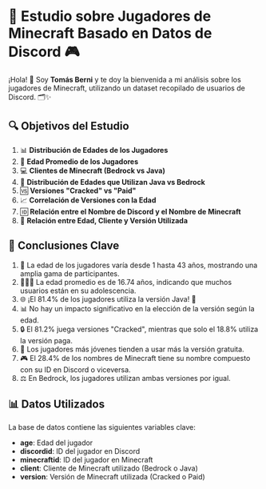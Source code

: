 # 🌟 Estudio sobre Jugadores de Minecraft Basado en Datos de Discord 🎮

¡Hola! 👋 Soy **Tomás Berni** y te doy la bienvenida a mi análisis sobre los jugadores de Minecraft, utilizando un dataset recopilado de usuarios de Discord. 🗂️✨

## 🔍 Objetivos del Estudio
1. 📊 **Distribución de Edades de los Jugadores**
2. 🎉 **Edad Promedio de los Jugadores**
3. 💻 **Clientes de Minecraft (Bedrock vs Java)**
4. 📅 **Distribución de Edades que Utilizan Java vs Bedrock**
5. 🆚 **Versiones "Cracked" vs "Paid"**
6. 📈 **Correlación de Versiones con la Edad**
7. 🆔 **Relación entre el Nombre de Discord y el Nombre de Minecraft**
8. 🔗 **Relación entre Edad, Cliente y Versión Utilizada**

## 📝 Conclusiones Clave
1. 🎂 La edad de los jugadores varía desde 1 hasta 43 años, mostrando una amplia gama de participantes.
2. 🧑‍🤝‍🧑 La edad promedio es de 16.74 años, indicando que muchos usuarios están en su adolescencia.
3. 🌐 ¡El 81.4% de los jugadores utiliza la versión Java! 🚀
4. 📊 No hay un impacto significativo en la elección de la versión según la edad.
5. 🔒 El 81.2% juega versiones "Cracked", mientras que solo el 18.8% utiliza la versión paga.
6. 👶 Los jugadores más jóvenes tienden a usar más la versión gratuita.
7. 🎮 El 28.4% de los nombres de Minecraft tiene su nombre compuesto con su ID en Discord o viceversa.
8. ⚖️ En Bedrock, los jugadores utilizan ambas versiones por igual.

## 📊 Datos Utilizados
La base de datos contiene las siguientes variables clave:
- **age**: Edad del jugador
- **discordid**: ID del jugador en Discord
- **minecraftid**: ID del jugador en Minecraft
- **client**: Cliente de Minecraft utilizado (Bedrock o Java)
- **version**: Versión de Minecraft utilizada (Cracked o Paid)
